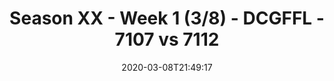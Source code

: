 ---
title: Season XX - Week 1 (3/8) - DCGFFL - 7107 vs 7112
teams_score:
- team: 7107
  score: 26
- team: 7112
  score: 27
mvp: Kori, Sean
game-ball: Justin, Keaton
sportsperson: Joe, Sean
season: 20
week: 1
date: '2020-03-08T21:49:17'
pageid: season-xx-week-1-3-8-7107-vs-7112
---